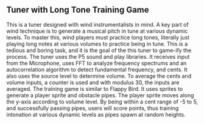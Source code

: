 ## Tuner with Long Tone Training Game

This is a tuner designed with wind instrumentalists in mind. 
A key part of wind technique is to generate a musical pitch in tune at various dynamic levels.
To master this, wind players must practice long tones, literally just playing long notes at various volumes to practice being in tune.
This is a tedious and boring task, and it is the goal of the this tuner to game-ify the process.
The tuner uses the P5 sound and play libraries.
It receives input from the Microphone, uses FFT to analyze frequency spectrums and an autocorrelation algorithm to detect fundamental frequency, and cents.
It also uses the source level to determine volume.
To average the cents and volume inputs, a counter is used and with modulus 30, the inputs are averaged.
The training game is similar to Flappy Bird.
It uses sprites to generate a player sprite and obstacle pipes.
The player sprite moves along the y-axis according to volume level.
By being within a cent range of -5 to 5, and successfully passing pipes, users will score points, thus training intonation at various dynamic levels as pipes spawn at random heights.